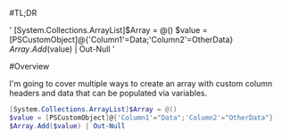 #TL;DR

'
[System.Collections.ArrayList]$Array = @()
$value = [PSCustomObject]@{'Column1'=Data;'Column2'=OtherData}
$Array.Add($value) | Out-Null
'

#Overview

I'm going to cover multiple ways to create an array with custom column headers and data that can be populated via variables.


```Powershell
[System.Collections.ArrayList]$Array = @()
$value = [PSCustomObject]@{'Column1'="Data";'Column2'="OtherData"}
$Array.Add($value) | Out-Null
```
